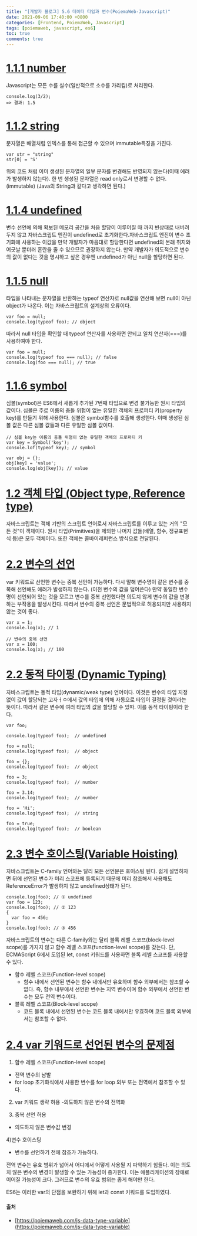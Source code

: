 ```yaml
---
title: "[개발자 블로그] 5.6 데이터 타입과 변수(PoiemaWeb-Javascript)"
date: 2021-09-06 17:40:00 +0800
categories: [Frontend, PoiemaWeb, Javascript]
tags: [poiemaweb, javascript, es6]
toc: true
comments: true
---
```


# [1.1.1 number](https://poiemaweb.com/js-data-type-variable#111-number)
Javascript는 모든 수를 실수(일반적으로 소수를 가리킴)로 처리한다.

~~~
console.log(3/2);
=> 결과: 1.5
~~~

# [1.1.2 string](https://poiemaweb.com/js-data-type-variable#112-string)
문자열은 배열처럼 인덱스를 통해 접근할 수 있으며 immutable특징을 가진다.

~~~
var str = "string"
str[0] = 'S'
~~~

위의 코드 처럼 이미 생성된 문자열의 일부 문자를 변경해도 반영되지 않는다(이때 에러가 발생하지 않는다). 한 번 생성된 문자열은 read only로서 변경할 수 없다.(immutable)
(Java의 String과 같다고 생각하면 된다.)

# [1.1.4 undefined](https://poiemaweb.com/js-data-type-variable#114-undefined)
변수 선언에 의해 확보된 메모리 공간을 처음 할당이 이루어질 때 까지 빈상태로 내버려두지 않고 자바스크립트 엔진이 undefined로 초기화한다.자바스크립트 엔진이 변수 초기화에 사용하는 이값을 만약 개발자가 마음대로 할당한다면 undefined의 본래 취지와 어긋날 뿐더러 혼란을 줄 수 있으므로 권장하지 않는다. 만약 개발자가 의도적으로 변수의 값이 없다는 것을 명시하고 싶은 경우엔 undefined가 아닌 null을 할당하면 된다.

# [1.1.5 null](https://poiemaweb.com/js-data-type-variable#115-null)
타입을 나타내는 문자열을 반환하는 typeof 연산자로 null값을 연산해 보면 null이 아닌 object가 나온다. 이는 자바스크립트의 설계상의 오류이다.

~~~
var foo = null;
console.log(typeof foo); // object
~~~

따라서 null 타입을 확인할 때 typeof 연산자를 사용하면 안되고 일치 연산자(===)를 사용하여야 한다.

~~~
var foo = null;
console.log(typeof foo === null); // false
console.log(foo === null); // true
~~~

# [1.1.6 symbol](https://poiemaweb.com/js-data-type-variable#116-symbol)
심볼(symbol)은 ES6에서 새롭게 추가된 7번째 타입으로 변경 불가능한 원시 타입의 값이다. 심볼은 주로 이름의 충돌 위험이 없는 유일한 객체의 프로퍼티 키(property key)를 만들기 위해 사용한다. 심볼은 symbol함수를 호출해 생성한다. 이때 생성된 심볼 값은 다른 심볼 값들과 다른 유일한 심볼 값이다.

~~~
// 심볼 key는 이름의 충돌 위험이 없는 유일한 객체의 프로퍼티 키
var key = Symbol('key');
console.lof(typeof key); // symbol

var obj = {};
obj[key] = 'value';
console.log(obj[key]); // value
~~~

# [1.2 객체 타입 (Object type, Reference type)](https://poiemaweb.com/js-data-type-variable#12-%EA%B0%9D%EC%B2%B4-%ED%83%80%EC%9E%85-object-type-reference-type)
자바스크립트는 객체 기반의 스크립트 언어로서 자바스크립트를 이루고 있는 거의 "모든 것"이 객체이다. 원시 타입(Primitives)을 제외한 나머지 값들(배열, 함수, 정규표현식 등)은 모두 객체이다. 또한 객체는 콜바이레퍼런스 방식으로 전달된다.

# [2.2 변수의 선언](https://poiemaweb.com/js-data-type-variable#21-%EB%B3%80%EC%88%98%EC%9D%98-%EC%84%A0%EC%96%B8)
var 키워드로 선언한 변수는 중복 선언이 가능하다. 다시 말해 변수명이 같은 변수를 중복해 선언해도 에러가 발생하지 않는다. (이전 변수의 값을 덮어쓴다)  만약 동일한 변수명이 선언되어 있는 것을 모르고 변수를 중복 선언했다면 의도치 않게 변수의 값을 변경하는 부작용을 발생시킨다. 따라서 변수의 중복 선언은 문법적으로 허용되지만 사용하지 않는 것이 좋다.

~~~
var x = 1;
console.log(x); // 1

// 변수의 중복 선언
var x = 100;
console.log(x); // 100
~~~

# [2.2 동적 타이핑 (Dynamic Typing)](https://poiemaweb.com/js-data-type-variable#22-%EB%8F%99%EC%A0%81-%ED%83%80%EC%9D%B4%ED%95%91-dynamic-typing)
자바스크립트는 동적 타입(dynamic/weak type) 언어이다. 이것은 변수의 타입 지정없이 값이 할당되는 고자ㅓㅇ에서 값의 타입에 의해 자동으로 타입이 결정될 것이라는 뜻이다. 따라서 같은 변수에 여러 타입의 값을 할당할 수 있따. 이를 동적 타이핑이라 한다.

~~~
var foo;

console.log(typeof foo);  // undefined

foo = null;
console.log(typeof foo);  // object

foo = {};
console.log(typeof foo);  // object

foo = 3;
console.log(typeof foo);  // number

foo = 3.14;
console.log(typeof foo);  // number

foo = 'Hi';
console.log(typeof foo);  // string

foo = true;
console.log(typeof foo);  // boolean
~~~

# [2.3 변수 호이스팅(Variable Hoisting)](https://poiemaweb.com/js-data-type-variable#23-%EB%B3%80%EC%88%98-%ED%98%B8%EC%9D%B4%EC%8A%A4%ED%8C%85variable-hoisting)
자바스크립트는 C-family 언어와는 달리 모든 선언문은 호이스팅 된다. 쉽게 설명하자면 뒤에 선언된 변수가 미리 스코프에 등록되기 때문에 미리 참조해서 사용해도 ReferenceError가 발생하지 않고 undefined상태가 된다.

~~~
console.log(foo); // ① undefined
var foo = 123;
console.log(foo); // ② 123
{
  var foo = 456;
}
console.log(foo); // ③ 456
~~~

자바스크립트의 변수는 다른 C-family와는 달리 블록 레벨 스코프(block-level scope)를 가지지 않고 함수 레벨 스코프(function-level scope)를 갖는다. 단, ECMAScript 6에서 도입된 let, const 키워드를 사용하면 블록 레벨 스코프를 사용할 수 있다.

- 함수 레벨 스코프(Function-level scope)
    - 함수 내에서 선언된 변수는 함수 내에서만 유효하며 함수 외부에서는 참조할 수 없다. 즉, 함수 내부에서 선언한 변수는 지역 변수이며 함수 외부에서 선언한 변수는 모두 전역 변수이다.
- 블록 레벨 스코프(Block-level scope)
    - 코드 블록 내에서 선언된 변수는 코드 블록 내에서만 유효하며 코드 블록 외부에서는 참조할 수 없다.

# [2.4 var 키워드로 선언된 변수의 문제점](https://poiemaweb.com/js-data-type-variable#24-var-%ED%82%A4%EC%9B%8C%EB%93%9C%EB%A1%9C-%EC%84%A0%EC%96%B8%EB%90%9C-%EB%B3%80%EC%88%98%EC%9D%98-%EB%AC%B8%EC%A0%9C%EC%A0%90)
1) 함수 레벨 스코프(Function-level scope)
- 전역 변수의 남발
- for loop 초기화식에서 사용한 변수를 for loop 외부 또는 전역에서 참조할 수 있다.

2) var 키워드 생략 허용
-의도하지 않은 변수의 전역화

3) 중복 선언 허용
- 의도하지 않은 변수값 변경

4)변수 호이스팅
- 변수를 선언하기 전에 참조가 가능하다.

전역 변수는 유효 범위가 넓어서 어디에서 어떻게 사용될 지 파악하기 힘들다. 이는 의도치 않은 변수의 변경이 발생할 수 있는 가능성이 증가한다. 이는 애플리케이션의 장애로 이어질 가능성이 크다. 그러므로 변수의 유효 범위는 좁게 해야만 한다.

ES6는 이러한 var의 단점을 보완하기 위해 let과 const 키워드를 도입하였다.

#### 출처
- [https://poiemaweb.com/js-data-type-variable](https://poiemaweb.com/js-data-type-variable)